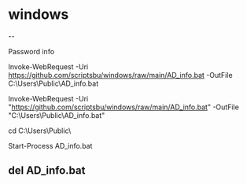 # windows

--

Password info

Invoke-WebRequest -Uri https://github.com/scriptsbu/windows/raw/main/AD_info.bat -OutFile C:\Users\Public\AD_info.bat

Invoke-WebRequest -Uri "https://github.com/scriptsbu/windows/raw/main/AD_info.bat" -OutFile "C:\Users\Public\AD_info.bat"

cd C:\Users\Public\

Start-Process AD_info.bat

del AD_info.bat
--
